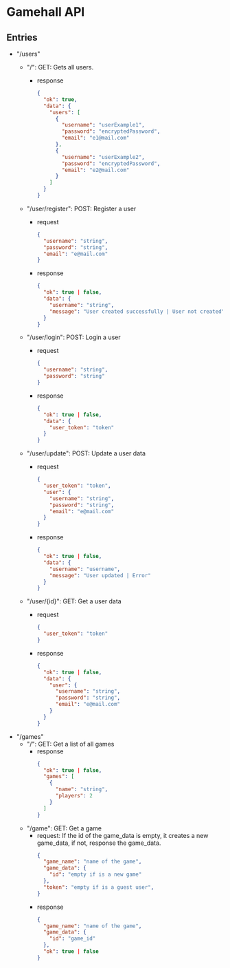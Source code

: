 # Gamehall API
## Entries
- "/users"
  - "/": GET: Gets all users.
    - response
      ```json
      {
        "ok": true,
        "data": {
          "users": [
            {
              "username": "userExample1",
              "password": "encryptedPassword",
              "email": "e1@mail.com"
            },
            {
              "username": "userExample2",
              "password": "encryptedPassword",
              "email": "e2@mail.com"
            }
          ]
        }
      }
      ```  
     
  - "/user/register": POST: Register a user
    - request
      ```json
      {
        "username": "string",
        "password": "string",
        "email": "e@mail.com"  
      }
      ```
    - response
      ```json
      {
        "ok": true | false,
        "data": {
          "username": "string",
          "message": "User created successfully | User not created"
        }
      }
      ```
  - "/user/login": POST: Login a user
    - request
      ```json
      {
        "username": "string",
        "password": "string"
      }
      ```
    - response
      ```json
      {
        "ok": true | false,
        "data": {
          "user_token": "token"
        }
      }
      ```
  - "/user/update": POST: Update a user data
    - request
      ```json
      {
        "user_token": "token",
        "user": {
          "username": "string",
          "password": "string",
          "email": "e@mail.com"
        } 
      }
      ```
    - response
      ```json
      {
        "ok": true | false,
        "data": {
          "username": "username",
          "message": "User updated | Error"
        }
      }
      ```
  - "/user/{id}": GET: Get a user data
    - request
      ```json
      {
        "user_token": "token"
      }
      ```
    - response
      ```json
      {
        "ok": true | false,
        "data": {
          "user": {
            "username": "string",
            "password": "string",
            "email": "e@mail.com"
          }
        }
      }
      ```
- "/games"
  - "/": GET: Get a list of all games
    - response
      ```json
      {
        "ok": true | false,
        "games": [
          {
            "name": "string",
            "players": 2
          }
        ] 
      }
      ```
  - "/game": GET: Get a game
    - request: If the id of the game_data is empty, it creates a new game_data, if not, response the game_data.
      ```json
      {
        "game_name": "name of the game", 
        "game_data": {
          "id": "empty if is a new game"
        },
        "token": "empty if is a guest user",
      }
      ```
    - response
      ```json
      {
        "game_name": "name of the game", 
        "game_data": {
          "id": "game_id"
        },
        "ok": true | false
      }
      ```
    
      